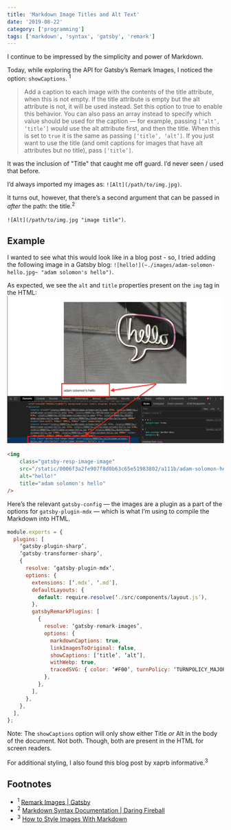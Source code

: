 ```yaml
---
title: 'Markdown Image Titles and Alt Text'
date: '2019-08-22'
category: ['programming']
tags: ['markdown', 'syntax', 'gatsby', 'remark']
---
```


I continue to be impressed by the simplicity and power of Markdown.

Today, while exploring the API for Gatsby’s Remark Images, I noticed the option: `showCaptions`. <sup>1</sup>

> Add a caption to each image with the contents of the title attribute, when this is not empty. If the title attribute is empty but the alt attribute is not, it will be used instead. Set this option to true to enable this behavior. You can also pass an array instead to specify which value should be used for the caption — for example, passing `[‘alt’, ‘title’]` would use the alt attribute first, and then the title. When this is set to `true` it is the same as passing `[‘title’, ‘alt’]`. If you just want to use the title (and omit captions for images that have alt attributes but no title), pass `[‘title’]`.

It was the inclusion of "Title" that caught me off guard. I’d never seen / used that before.

I’d always imported my images as: `![Alt](/path/to/img.jpg)`.

It turns out, however, that there’s a second argument that can be passed in _after_ the path: the title.<sup>2</sup>

`![Alt](/path/to/img.jpg "image title")`.

## Example

I wanted to see what this would look like in a blog post - so, I tried adding the following image in a Gatsby blog: `![hello!](~./images/adam-solomon-hello.jpg~ "adam solomon's hello")`.

As expected, we see the `alt` and `title` properties present on the `img` tag in the HTML:
![](./hello-title.png)

```html
<img
    class="gatsby-resp-image-image"
    src="/static/0006f3a2fe907f8d0b63c65e51983802/a111b/adam-solomon-hello.jpg"
    alt="hello!"
    title="adam solomon's hello"
/>
```

Here’s the relevant `gatsby-config` — the images are a plugin as a part of the options for `gatsby-plugin-mdx` — which is what I’m using to compile the Markdown into HTML.

```javascript
module.exports = {
  plugins: [
    ‘gatsby-plugin-sharp’,
    ‘gatsby-transformer-sharp’,
    {
      resolve: ‘gatsby-plugin-mdx’,
      options: {
        extensions: [‘.mdx’, ‘.md’],
        defaultLayouts: {
          default: require.resolve(‘./src/components/layout.js’),
        },
        gatsbyRemarkPlugins: [
          {
            resolve: ‘gatsby-remark-images’,
            options: {
              markdownCaptions: true,
              linkImagesToOriginal: false,
              showCaptions: [‘title’, ‘alt’],
              withWebp: true,
              tracedSVG: { color: ‘#F00’, turnPolicy: ‘TURNPOLICY_MAJORITY’ },
            },
          },
        ],
      },
    },
  ],
};
```

Note: The `showCaptions` option will only show either Title _or_ Alt in the body of the document. Not both. Though, both are present in the HTML for screen readers.

For additional styling, I also found this blog post by xaprb informative.<sup>3</sup>

## Footnotes

-   <sup>1</sup> [Remark Images | Gatsby](https://www.gatsbyjs.org/packages/gatsby-remark-images/)
-   <sup>2</sup> [Markdown Syntax Documentation | Daring Fireball](https://daringfireball.net/projects/markdown/syntax#img)
-   <sup>3</sup> [How to Style Images With Markdown](https://www.xaprb.com/blog/how-to-style-images-with-markdown/)
